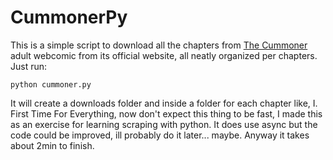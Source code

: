 # CummonerPy
This is a simple script to download all the chapters from [The Cummoner](https://totempole666.com/) adult webcomic from its official website, all neatly organized per chapters.  
Just run:
```
python cummoner.py
```
It will create a downloads folder and inside a folder for each chapter like, I. First Time For Everything, now don't expect this thing to be fast, I made this as an exercise for learning scraping with python. It does use async but the code could be improved, ill probably do it later... maybe. Anyway it takes about 2min to finish.